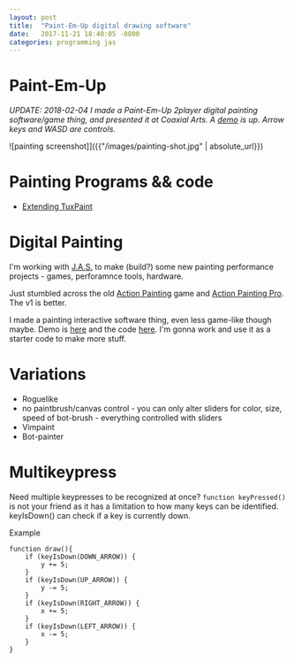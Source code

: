 ```yaml
---
layout: post
title:  "Paint-Em-Up digital drawing software"
date:   2017-11-21 18:40:05 -0800
categories: programming jas
---
```


# Paint-Em-Up

*UPDATE: 2018-02-04 I made a Paint-Em-Up 2player digital painting software/game thing, and presented it at Coaxial Arts. A [demo](http://lee2sman.github.io/paint-em-up) is up. Arrow keys and WASD are controls.*

![painting screenshot]]({{"/images/painting-shot.jpg" | absolute_url}})

# Painting Programs && code

* [Extending TuxPaint](http://www.tuxpaint.org/docs/html/EXTENDING.html)

# Digital Painting

I'm working with [J.A.S.](http://jas.life) to make (build?) some new painting performance projects - games, perforamnce tools, hardware.

Just stumbled across the old [Action Painting](https://ianmaclarty.itch.io/action-painting) game and [Action Painting Pro](http://ianmaclarty.com/action-painting-pro/). The v1 is better.

I made a painting interactive software thing, even less game-like though maybe. Demo is [here](http://alpha.editor.p5js.org/full/HyQfnq_s-) and the code [here](http://alpha.editor.p5js.org/2sman/sketches/HyQfnq_s-). I'm gonna work and use it as a starter code to make more stuff.

# Variations

* Roguelike
* no paintbrush/canvas control - you can only alter sliders for color, size, speed of bot-brush - everything controlled with sliders
* Vimpaint
* Bot-painter

# Multikeypress

Need multiple keypresses to be recognized at once? ```function keyPressed()``` is not your friend as it has a limitation to how many keys can be identified. keyIsDown() can check if a key is currently down.

Example

```
function draw(){
    if (keyIsDown(DOWN_ARROW)) {
    	y += 5;
    }
    if (keyIsDown(UP_ARROW)) {
    	y -= 5;
    }
    if (keyIsDown(RIGHT_ARROW)) {
    	x += 5;
    }
    if (keyIsDown(LEFT_ARROW)) {
    	x -= 5;
    }
}
```
